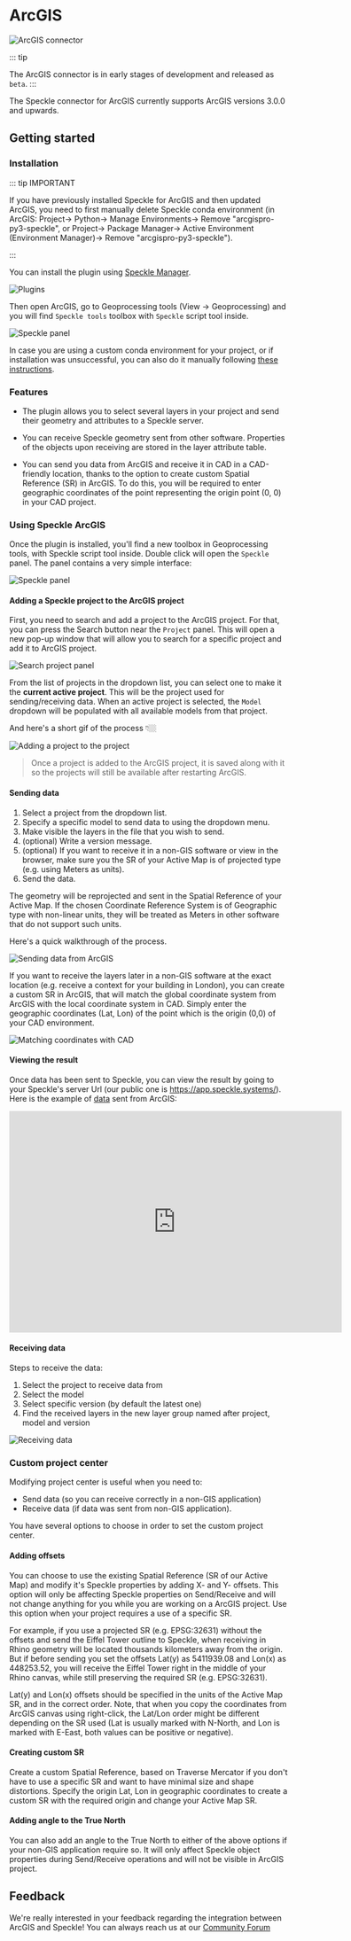 # ArcGIS

![ArcGIS connector](./img-arcgis/main.png)

::: tip

The ArcGIS connector is in early stages of development and released as `beta`.
:::

The Speckle connector for ArcGIS currently supports ArcGIS versions 3.0.0 and upwards.

## Getting started

### Installation

::: tip IMPORTANT

If you have previously installed Speckle for ArcGIS and then updated ArcGIS, you need to first manually delete Speckle conda environment (in ArcGIS: Project-> Python-> Manage Environments-> Remove "arcgispro-py3-speckle", or Project-> Package Manager-> Active Environment (Environment Manager)-> Remove "arcgispro-py3-speckle").

:::

You can install the plugin using [Speckle Manager](https://speckle.systems/download/).

![Plugins](./img-arcgis/arcgis-speckle-manager.png)

Then open ArcGIS, go to Geoprocessing tools (View -> Geoprocessing) and you will find `Speckle tools` toolbox with `Speckle` script tool inside.

![Speckle panel](./img-arcgis/arcgis-geoprocessing.png)

In case you are using a custom conda environment for your project, or if installation was unsuccessful, you can also do it manually following [these instructions](https://github.com/specklesystems/speckle-arcgis/tree/main/speckle_arcgis_installer).

### Features

- The plugin allows you to select several layers in your project and send their geometry and attributes to a Speckle server.

- You can receive Speckle geometry sent from other software. Properties of the objects upon receiving are stored in the layer attribute table.

- You can send you data from ArcGIS and receive it in CAD in a CAD-friendly location, thanks to the option to create custom Spatial Reference (SR) in ArcGIS. To do this, you will be required to enter geographic coordinates of the point representing the origin point (0, 0) in your CAD project.

### Using Speckle ArcGIS

Once the plugin is installed, you'll find a new toolbox in Geoprocessing tools, with Speckle script tool inside. Double click will open the `Speckle` panel. The panel contains a very simple interface:

![Speckle panel](./img-arcgis/interface.png)

#### Adding a Speckle project to the ArcGIS project

First, you need to search and add a project to the ArcGIS project. For that, you can press the Search button near the `Project` panel. This will open a new pop-up window that will allow you to search for a specific project and add it to ArcGIS project.

![Search project panel](./img-arcgis/add_stream_img.png)

From the list of projects in the dropdown list, you can select one to make it the **current active project**. This will be the project used for sending/receiving data. When an active project is selected, the `Model` dropdown will be populated with all available models from that project.

And here's a short gif of the process 👇🏼

![Adding a project to the project](./img-arcgis/add_stream_gif.gif)

> Once a project is added to the ArcGIS project, it is saved along with it so the projects will still be available after restarting ArcGIS.

#### Sending data

1. Select a project from the dropdown list.
2. Specify a specific model to send data to using the dropdown menu.
3. Make visible the layers in the file that you wish to send.
4. (optional) Write a version message.
5. (optional) If you want to receive it in a non-GIS software or view in the browser, make sure you the SR of your Active Map is of projected type (e.g. using Meters as units).
6. Send the data.

The geometry will be reprojected and sent in the Spatial Reference of your Active Map. If the chosen Coordinate Reference System is of Geographic type with non-linear units, they will be treated as Meters in other software that do not support such units.

Here's a quick walkthrough of the process.

![Sending data from ArcGIS](./img-arcgis/send.gif)

If you want to receive the layers later in a non-GIS software at the exact location (e.g. receive a context for your building in London), you can create a custom SR in ArcGIS, that will match the global coordinate system from ArcGIS with the local coordinate system in CAD. Simply enter the geographic coordinates (Lat, Lon) of the point which is the origin (0,0) of your CAD environment.

![Matching coordinates with CAD](./img-arcgis/custom_sr.gif)

#### Viewing the result

Once data has been sent to Speckle, you can view the result by going to your Speckle's server Url (our public one is https://app.speckle.systems/). Here is the example of [data](https://www.diva-gis.org/gdata) sent from ArcGIS:

<iframe title="Speckle" src="https://app.speckle.systems/projects/96b54620e8/models/4fa6817f3e#embed=%7B%22isEnabled%22%3Atrue%7D" width="600" height="400" frameborder="0"></iframe>

#### Receiving data

Steps to receive the data:

1. Select the project to receive data from
2. Select the model
3. Select specific version (by default the latest one)
4. Find the received layers in the new layer group named after project, model and version

![Receiving data](./img-arcgis/receive.gif)

### Custom project center

Modifying project center is useful when you need to:

- Send data (so you can receive correctly in a non-GIS application)
- Receive data (if data was sent from non-GIS application).

You have several options to choose in order to set the custom project center.

#### Adding offsets

You can choose to use the existing Spatial Reference (SR of our Active Map) and modify it's Speckle properties by adding X- and Y- offsets. This option will only be affecting Speckle properties on Send/Receive and will not change anything for you while you are working on a ArcGIS project. Use this option when your project requires a use of a specific SR.

For example, if you use a projected SR (e.g. EPSG:32631) without the offsets and send the Eiffel Tower outline to Speckle, when receiving in Rhino geometry will be located thousands kilometers away from the origin. But if before sending you set the offsets Lat(y) as 5411939.08 and Lon(x) as 448253.52, you will receive the Eiffel Tower right in the middle of your Rhino canvas, while still preserving the required SR (e.g. EPSG:32631).

Lat(y) and Lon(x) offsets should be specified in the units of the Active Map SR, and in the correct order. Note, that when you copy the coordinates from ArcGIS canvas using right-click, the Lat/Lon order might be different depending on the SR used (Lat is usually marked with N-North, and Lon is marked with E-East, both values can be positive or negative).

#### Creating custom SR

Create a custom Spatial Reference, based on Traverse Mercator if you don't have to use a specific SR and want to have minimal size and shape distortions. Specify the origin Lat, Lon in geographic coordinates to create a custom SR with the required origin and change your Active Map SR.

#### Adding angle to the True North

You can also add an angle to the True North to either of the above options if your non-GIS application require so. It will only affect Speckle object properties during Send/Receive operations and will not be visible in ArcGIS project.

## Feedback

We're really interested in your feedback regarding the integration between ArcGIS and Speckle! You can always reach us at our [Community Forum](https://speckle.community)
